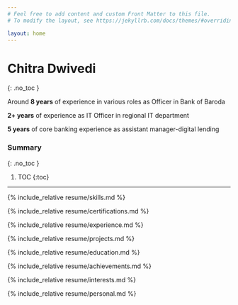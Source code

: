 ```yaml
---
# Feel free to add content and custom Front Matter to this file.
# To modify the layout, see https://jekyllrb.com/docs/themes/#overriding-theme-defaults

layout: home
---
```

<link rel="stylesheet" href="/assets/css/styles.css">

# Chitra Dwivedi
{: .no_toc }


Around **8 years** of experience in various roles as Officer in Bank of Baroda

**2+ years** of experience as IT Officer in regional IT department

**5 years** of core banking experience as assistant manager-digital lending


### Summary
{: .no_toc }

1. TOC
{:toc}

---

{% include_relative resume/skills.md %}

{% include_relative resume/certifications.md %}

{% include_relative resume/experience.md %}

{% include_relative resume/projects.md %}

{% include_relative resume/education.md %}

{% include_relative resume/achievements.md %}

{% include_relative resume/interests.md %}

{% include_relative resume/personal.md %}
